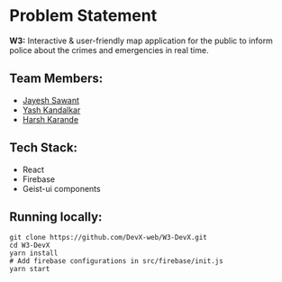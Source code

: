 # Problem Statement

**W3:** Interactive & user-friendly map application for the public to inform police
about the crimes and emergencies in real time.

## Team Members:

- [Jayesh Sawant](https://www.github.com/j23saw)
- [Yash Kandalkar](https://www.github.com/YashKandalkar)
- [Harsh Karande](https://www.github.com/harshcut)

## Tech Stack:

- React
- Firebase
- Geist-ui components

## Running locally:

```shell
git clone https://github.com/DevX-web/W3-DevX.git
cd W3-DevX
yarn install
# Add firebase configurations in src/firebase/init.js
yarn start
```